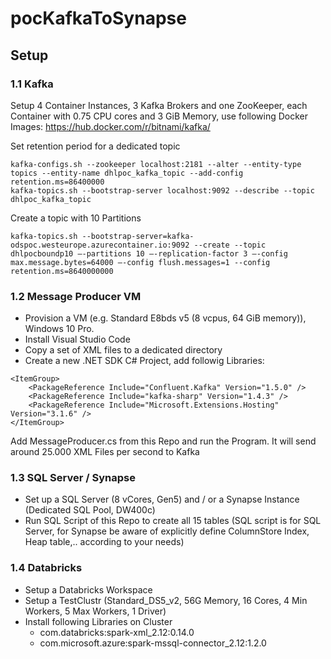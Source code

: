 # pocKafkaToSynapse


## Setup

### 1.1 Kafka
Setup 4 Container Instances, 3 Kafka Brokers and one ZooKeeper, each Container with 0.75 CPU cores and 3 GiB Memory, use following Docker Images: https://hub.docker.com/r/bitnami/kafka/

Set retention period for a dedicated topic

````
kafka-configs.sh --zookeeper localhost:2181 --alter --entity-type topics --entity-name dhlpoc_kafka_topic --add-config retention.ms=86400000
kafka-topics.sh --bootstrap-server localhost:9092 --describe --topic dhlpoc_kafka_topic

````
Create a topic with 10 Partitions

````
kafka-topics.sh --bootstrap-server=kafka-odspoc.westeurope.azurecontainer.io:9092 --create --topic dhlpocboundp10 –-partitions 10 –-replication-factor 3 –-config max.message.bytes=64000 –-config flush.messages=1 --config retention.ms=8640000000
````


### 1.2 Message Producer VM
* Provision a VM (e.g. Standard E8bds v5 (8 vcpus, 64 GiB memory)), Windows 10 Pro.
* Install Visual Studio Code
* Copy a set of XML files to a dedicated directory
* Create a new .NET SDK C# Project, add followig Libraries:

````
<ItemGroup>
    <PackageReference Include="Confluent.Kafka" Version="1.5.0" />
    <PackageReference Include="kafka-sharp" Version="1.4.3" />
    <PackageReference Include="Microsoft.Extensions.Hosting" Version="3.1.6" />
</ItemGroup>
````
Add MessageProducer.cs from this Repo and run the Program. It will send around 25.000 XML Files per second to Kafka

### 1.3 SQL Server / Synapse
* Set up a SQL Server (8 vCores, Gen5) and / or a Synapse Instance (Dedicated SQL Pool, DW400c)
* Run SQL Script of this Repo to create all 15 tables (SQL script is for SQL Server, for Synapse be aware of explicitly define ColumnStore Index, Heap table,.. according to your needs)


### 1.4 Databricks
* Setup a Databricks Workspace
* Setup a TestClustr (Standard_DS5_v2, 56G Memory, 16 Cores, 4 Min Workers, 5 Max Workers, 1 Driver)
* Install following Libraries on Cluster
    - com.databricks:spark-xml_2.12:0.14.0
    - com.microsoft.azure:spark-mssql-connector_2.12:1.2.0




